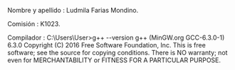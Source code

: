 Nombre y apellido : Ludmila Farias Mondino.

Comisión : K1023.

Compilador : C:\Users\User>g++ --version g++ (MinGW.org GCC-6.3.0-1) 6.3.0 Copyright (C) 2016 Free Software Foundation, Inc. This is free software; see the source for copying conditions. There is NO warranty; not even for MERCHANTABILITY or FITNESS FOR A PARTICULAR PURPOSE.
